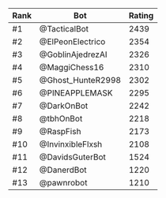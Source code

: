 Rank|Bot|Rating
---|---|---
#1|@TacticalBot|2439
#2|@ElPeonElectrico|2354
#3|@GoblinAjedrezAI|2326
#4|@MaggiChess16|2310
#5|@Ghost_HunteR2998|2302
#6|@PINEAPPLEMASK|2295
#7|@DarkOnBot|2242
#8|@tbhOnBot|2218
#9|@RaspFish|2173
#10|@InvinxibleFlxsh|2108
#11|@DavidsGuterBot|1524
#12|@DanerdBot|1220
#13|@pawnrobot|1210
